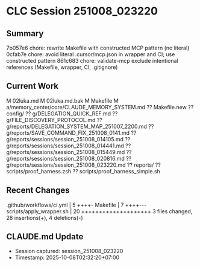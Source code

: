 # CLC Session 251008_023220

## Summary
7b057e6 chore: rewrite Makefile with constructed MCP pattern (no literal)
0cfab7e chore: avoid literal .cursor/mcp.json in wrapper and CI; use constructed pattern
861c683 chore: validate-mcp exclude intentional references (Makefile, wrapper, CI, .gitignore)

## Current Work
 M 02luka.md
 M 02luka.md.bak
 M Makefile
 M a/memory_center/core/CLAUDE_MEMORY_SYSTEM.md
?? Makefile.new
?? config/
?? g/DELEGATION_QUICK_REF.md
?? g/FILE_DISCOVERY_PROTOCOL.md
?? g/reports/DELEGATION_SYSTEM_MAP_251007_2200.md
?? g/reports/SAVE_COMMAND_FIX_251008_0141.md
?? g/reports/sessions/session_251008_014105.md
?? g/reports/sessions/session_251008_014441.md
?? g/reports/sessions/session_251008_015449.md
?? g/reports/sessions/session_251008_020816.md
?? g/reports/sessions/session_251008_023220.md
?? reports/
?? scripts/proof_harness.zsh
?? scripts/proof_harness_simple.sh

## Recent Changes
 .github/workflows/ci.yml |  5 ++++-
 Makefile                 |  7 ++++---
 scripts/apply_wrapper.sh | 20 ++++++++++++++++++++
 3 files changed, 28 insertions(+), 4 deletions(-)

## CLAUDE.md Update
- Session captured: session_251008_023220
- Timestamp: 2025-10-08T02:32:20+07:00

